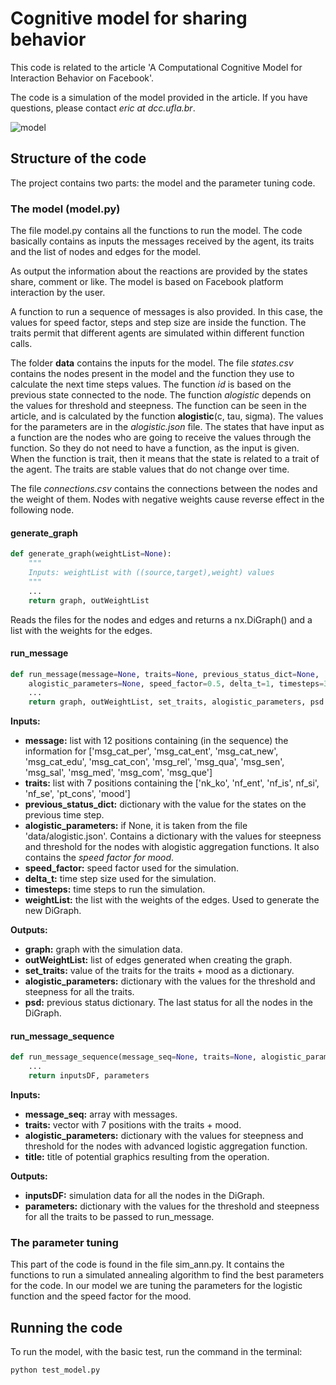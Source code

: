 # Cognitive model for sharing behavior

This code is related to the article 'A Computational Cognitive Model for Interaction Behavior on Facebook'.

The code is a simulation of the model provided in the article. If you have questions, please contact *eric at dcc.ufla.br*.

![model](model_10_16_2018.png)

## Structure of the code

The project contains two parts: the model and the parameter tuning code.

### The model (model.py)

The file model.py contains all the functions to run the model. The code basically contains as inputs the messages received by the agent, its traits and the list of nodes and edges for the model.

As output the information about the reactions are provided by the states share, comment or like. The model is based on Facebook platform interaction by the user.

A function to run a sequence of messages is also provided. In this case, the values for speed factor, steps and step size are inside the function. The traits permit that different agents are simulated within different function calls.

The folder **data** contains the inputs for the model. The file *states.csv* contains the nodes present in the model and the function they use to calculate the next time steps values. The function *id* is based on the previous state connected to the node. The function *alogistic* depends on the values for threshold and steepness. The function can be seen in the article, and is calculated by the function **alogistic**(c, tau, sigma). The values for the parameters are in the *alogistic.json* file. The states that have input as a function are the nodes who are going to receive the values through the function. So they do not need to have a function, as the input is given. When the function is trait, then it means that the state is related to a trait of the agent. The traits are stable values that do not change over time.

The file *connections.csv* contains the connections between the nodes and the weight of them. Nodes with negative weights cause reverse effect in the following node.

#### generate_graph
```python
def generate_graph(weightList=None):
    """
    Inputs: weightList with ((source,target),weight) values
    """
    ...
    return graph, outWeightList
```
Reads the files for the nodes and edges and returns a nx.DiGraph() and a list with the weights for the edges.

#### run_message
```python
def run_message(message=None, traits=None, previous_status_dict=None, 
	alogistic_parameters=None, speed_factor=0.5, delta_t=1, timesteps=30, weightList=None):
    ...
    return graph, outWeightList, set_traits, alogistic_parameters, psd
```
**Inputs:**

* **message:** list with 12 positions containing (in the sequence) the information for ['msg_cat_per', 'msg_cat_ent', 'msg_cat_new', 'msg_cat_edu', 'msg_cat_con', 'msg_rel', 'msg_qua', 'msg_sen', 'msg_sal', 'msg_med', 'msg_com', 'msg_que']
* **traits:** list with 7 positions containing the ['nk_ko', 'nf_ent', 'nf_is', nf_si', 'nf_se', 'pt_cons', 'mood']
* **previous_status_dict:** dictionary with the value for the states on the previous time step.
* **alogistic_parameters:** if None, it is taken from the file 'data/alogistic.json'. Contains a dictionary with the values for steepness and threshold for the nodes with alogistic aggregation functions. It also contains the *speed factor for mood*.
* **speed_factor:** speed factor used for the simulation.
* **delta_t:** time step size used for the simulation.
* **timesteps:** time steps to run the simulation.
* **weightList:** the list with the weights of the edges. Used to generate the new DiGraph.

**Outputs:**

* **graph:** graph with the simulation data.
* **outWeightList:** list of edges generated when creating the graph. 
* **set_traits:** value of the traits for the traits + mood as a dictionary.
* **alogistic_parameters:** dictionary with the values for the threshold and steepness for all the traits.
* **psd:** previous status dictionary. The last status for all the nodes in the DiGraph.

#### run_message_sequence
```python
def run_message_sequence(message_seq=None, traits=None, alogistic_parameters=None, title='0'):
	...
	return inputsDF, parameters
```

**Inputs:**

* **message_seq:** array with messages.
* **traits:** vector with 7 positions with the traits + mood.
* **alogistic_parameters:** dictionary with the values for steepness and threshold for the nodes with advanced logistic aggregation function.
* **title:** title of potential graphics resulting from the operation.

**Outputs:**

* **inputsDF:** simulation data for all the nodes in the DiGraph.
* **parameters:** dictionary with the values for the threshold and steepness for all the traits to be passed to run_message.

### The parameter tuning

This part of the code is found in the file sim_ann.py. It contains the functions to run a simulated annealing algorithm to find the best parameters for the code. In our model we are tuning the parameters for the logistic function and the speed factor for the mood.



## Running the code

To run the model, with the basic test, run the command in the terminal:

```
python test_model.py
```
